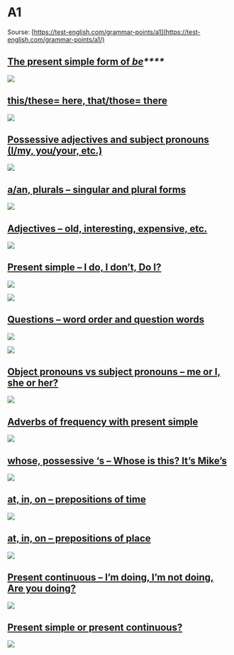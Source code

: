 # A1

Sourse: [https://test-english.com/grammar-points/a1](https://test-english.com/grammar-points/a1/)

## [The present simple form of _**be**_](https://test-english.com/grammar-points/a1/present-simple-forms-of-to-be/)_****_

![](<../../.gitbook/assets/image (23) (1).png>)

## [this/these= here, that/those= there](https://test-english.com/grammar-points/a1/this-that-these-those/)

![](<../../.gitbook/assets/image (18) (1).png>)

## [Possessive adjectives and subject pronouns (I/my, you/your, etc.)](https://test-english.com/grammar-points/a1/possessive-adjectives/)

![](<../../.gitbook/assets/image (27) (1).png>)

## [a/an, plurals – singular and plural forms](https://test-english.com/grammar-points/a1/a-an-plurals/)

![](<../../.gitbook/assets/image (24) (1).png>)

## [Adjectives – old, interesting, expensive, etc.](https://test-english.com/grammar-points/a1/adjectives/)

![](<../../.gitbook/assets/image (19) (1).png>)

## [Present simple – I do, I don’t, Do I?](https://test-english.com/grammar-points/a1/present-simple/)

![](<../../.gitbook/assets/image (22).png>)

![](<../../.gitbook/assets/image (20).png>)

## [Questions – word order and question words](https://test-english.com/grammar-points/a1/questions/)

![](<../../.gitbook/assets/image (19).png>)

![](<../../.gitbook/assets/image (18).png>)

## [Object pronouns vs subject pronouns – me or I, she or her?](https://test-english.com/grammar-points/a1/object-pronouns/)

![](<../../.gitbook/assets/image (25) (1).png>)

## [Adverbs of frequency with present simple](https://test-english.com/grammar-points/a1/adverbs-frequency/)

![](<../../.gitbook/assets/image (28).png>)

## [whose, possessive ‘s – Whose is this? It’s Mike’s](https://test-english.com/grammar-points/a1/whose-possessive-s/)&#x20;

![](<../../.gitbook/assets/image (23).png>)

## [at, in, on – prepositions of time](https://test-english.com/grammar-points/a1/at-in-on-prepositions-time/)

![](<../../.gitbook/assets/image (24).png>)

## [at, in, on – prepositions of place](https://test-english.com/grammar-points/a1/at-in-on-prepositions-of-place/)

![](<../../.gitbook/assets/image (27).png>)

## [Present continuous – I’m doing, I’m not doing, Are you doing?](https://test-english.com/grammar-points/a1/present-continuous/)

![](<../../.gitbook/assets/image (25).png>)

## [Present simple or present continuous?](https://test-english.com/grammar-points/a1/present-simple-present-continuous/)

![](<../../.gitbook/assets/image (26).png>)
